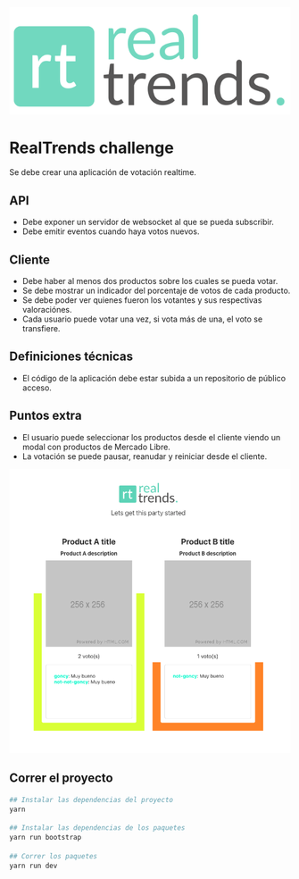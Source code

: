 ![RealTrends](./logo.svg "RealTrends")

# RealTrends challenge
Se debe crear una aplicación de votación realtime.

## API
* Debe exponer un servidor de websocket al que se pueda subscribir.
* Debe emitir eventos cuando haya votos nuevos.

## Cliente
* Debe haber al menos dos productos sobre los cuales se pueda votar.
* Se debe mostrar un indicador del porcentaje de votos de cada producto.
* Se debe poder ver quienes fueron los votantes y sus respectivas valoraciónes.
* Cada usuario puede votar una vez, si vota más de una, el voto se transfiere.

## Definiciones técnicas
* El código de la aplicación debe estar subida a un repositorio de público acceso.

## Puntos extra
* El usuario puede seleccionar los productos desde el cliente viendo un modal con productos de Mercado Libre.
* La votación se puede pausar, reanudar y reiniciar desde el cliente.

![Spec](./spec.png)

## Correr el proyecto
```bash
## Instalar las dependencias del proyecto
yarn

## Instalar las dependencias de los paquetes
yarn run bootstrap

## Correr los paquetes
yarn run dev
```